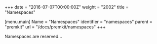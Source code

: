 +++
date = "2016-07-07T00:00:00Z"
weight = "2002"
title = "Namespaces"

[menu.main]
Name       = "Namespaces"
identifier = "namespaces"
parent     = "premkit"
url        = "/docs/premkit/namespaces"
+++

Namespaces are reserved...
